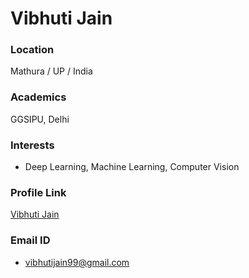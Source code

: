 # Vibhuti Jain

### Location

Mathura / UP / India

### Academics

GGSIPU, Delhi  

### Interests

- Deep Learning, Machine Learning, Computer Vision

### Profile Link

[Vibhuti Jain](https://github.com/vibhuvj27)

### Email ID

- vibhutijain99@gmail.com
